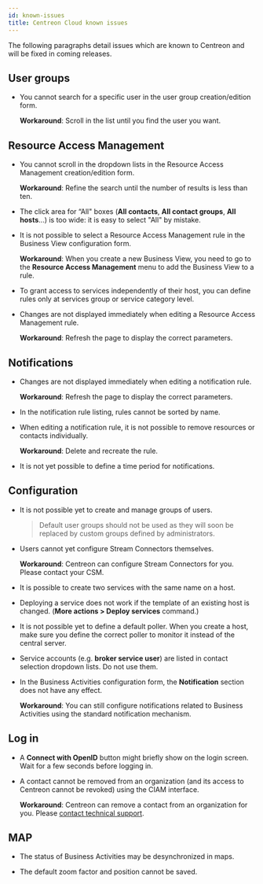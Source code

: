 ```yaml
---
id: known-issues
title: Centreon Cloud known issues
---
```


The following paragraphs detail issues which are known to Centreon and will be fixed in coming releases.

## User groups

* You cannot search for a specific user in the user group creation/edition form.

   **Workaround**: Scroll in the list until you find the user you want.

## Resource Access Management

* You cannot scroll in the dropdown lists in the Resource Access Management creation/edition form.

   **Workaround**: Refine the search until the number of results is less than ten.

* The click area for “All" boxes (**All contacts**, **All contact groups**, **All hosts**...) is too wide: it is easy to select "All" by mistake.

* It is not possible to select a Resource Access Management rule in the Business View configuration form.

   **Workaround**: When you create a new Business View, you need to go to the **Resource Access Management** menu to add the Business View to a rule.

* To grant access to services independently of their host, you can define rules only at services group or service category level.

* Changes are not displayed immediately when editing a Resource Access Management rule.

   **Workaround**: Refresh the page to display the correct parameters.

## Notifications

* Changes are not displayed immediately when editing a notification rule.

   **Workaround**: Refresh the page to display the correct parameters.

* In the notification rule listing, rules cannot be sorted by name.

* When editing a notification rule, it is not possible to remove resources or contacts individually.

   **Workaround**: Delete and recreate the rule.

* It is not yet possible to define a time period for notifications.

## Configuration

* It is not possible yet to create and manage groups of users.

   > Default user groups should not be used as they will soon be replaced by custom groups defined by administrators.

* Users cannot yet configure Stream Connectors themselves.

   **Workaround**: Centreon can configure Stream Connectors for you. Please contact your CSM.

* It is possible to create two services with the same name on a host.

* Deploying a service does not work if the template of an existing host is changed. (**More actions > Deploy services** command.)

* It is not possible yet to define a default poller. When you create a host, make sure you define the correct poller to monitor it instead of the central server.

* Service accounts (e.g. **broker service user**) are listed in contact selection dropdown lists. Do not use them.

* In the Business Activities configuration form, the **Notification** section does not have any effect.

   **Workaround**: You can still configure notifications related to Business Activities using the standard notification mechanism.

## Log in

* A **Connect with OpenID** button might briefly show on the login screen. Wait for a few seconds before logging in.

* A contact cannot be removed from an organization (and its access to Centreon cannot be revoked) using the CIAM interface.

   **Workaround**: Centreon can remove a contact from an organization for you. Please [contact technical support](https://support.centreon.com).

## MAP

* The status of Business Activities may be desynchronized in maps.

* The default zoom factor and position cannot be saved.

